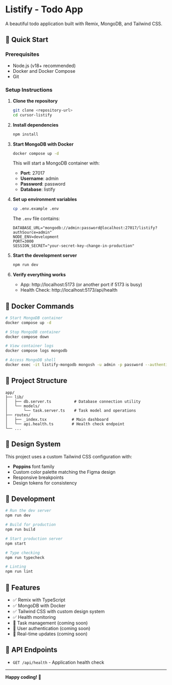 # Listify - Todo App

A beautiful todo application built with Remix, MongoDB, and Tailwind CSS.

## 🚀 Quick Start

### Prerequisites

- Node.js (v18+ recommended)
- Docker and Docker Compose
- Git

### Setup Instructions

1. **Clone the repository**
   ```sh
   git clone <repository-url>
   cd cursor-listify
   ```

2. **Install dependencies**
   ```sh
   npm install
   ```

3. **Start MongoDB with Docker**
   ```sh
   docker compose up -d
   ```
   
   This will start a MongoDB container with:
   - **Port**: 27017
   - **Username**: admin
   - **Password**: password
   - **Database**: listify

4. **Set up environment variables**
   ```sh
   cp .env.example .env
   ```
   
   The `.env` file contains:
   ```
   DATABASE_URL="mongodb://admin:password@localhost:27017/listify?authSource=admin"
   NODE_ENV=development
   PORT=3000
   SESSION_SECRET="your-secret-key-change-in-production"
   ```

5. **Start the development server**
   ```sh
   npm run dev
   ```

6. **Verify everything works**
   - App: http://localhost:5173 (or another port if 5173 is busy)
   - Health Check: http://localhost:5173/api/health

## 🐳 Docker Commands

```sh
# Start MongoDB container
docker compose up -d

# Stop MongoDB container
docker compose down

# View container logs
docker compose logs mongodb

# Access MongoDB shell
docker exec -it listify-mongodb mongosh -u admin -p password --authenticationDatabase admin
```

## 📁 Project Structure

```
app/
├── lib/
│   ├── db.server.ts          # Database connection utility
│   └── models/
│       └── task.server.ts    # Task model and operations
├── routes/
│   ├── _index.tsx           # Main dashboard
│   └── api.health.ts        # Health check endpoint
└── ...
```

## 🎨 Design System

This project uses a custom Tailwind CSS configuration with:
- **Poppins** font family
- Custom color palette matching the Figma design
- Responsive breakpoints
- Design tokens for consistency

## 🔧 Development

```sh
# Run the dev server
npm run dev

# Build for production
npm run build

# Start production server
npm start

# Type checking
npm run typecheck

# Linting
npm run lint
```

## 🌟 Features

- ✅ Remix with TypeScript
- ✅ MongoDB with Docker
- ✅ Tailwind CSS with custom design system
- ✅ Health monitoring
- 🚧 Task management (coming soon)
- 🚧 User authentication (coming soon)
- 🚧 Real-time updates (coming soon)

## 📝 API Endpoints

- `GET /api/health` - Application health check

---

**Happy coding! 🎯**
